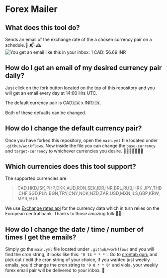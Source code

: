# Forex Mailer


## What does this tool do?

Sends an email of the exchange rate of the a chosen currency pair on a schedule.💸  📬  🕰
![You get an email like this in your inbox: 1 CAD: 56.69 INR](https://user-images.githubusercontent.com/4549937/98455612-0a0ac180-2141-11eb-92af-9e4d617cee79.png)

## How do I get an email of my desired currency pair  daily?
Just click on the fork button located on the top of this repository and you will get an email every day at 14:00 Hrs UTC.

The default currency pair is CAD🇨🇦 x INR🇮🇳. 

Both of these defualts can be changed.

## How do I change the default currency pair?
Once you have forked this repository, open the `main.yml` file located under `.github/workflows`. Now inside the file you can change the `base-currency` and `target-currency` to whichever currencies you desire. 🤑🤑🤑🤑🤑🤑🤑

## Which currencies does this tool support?
The supported currencies are: 
>CAD,HKD,ISK,PHP,DKK,AUD,RON,SEK,IDR,INR,BRL,RUB,HRK,JPY,THB,CHF,SGD,PLN,BGN,TRY,CNY,NOK,NZD,ZAR,USD,MXN,ILS,GBP,KRW,MYR,EUR.

We use [Exchange rates api](https://exchangeratesapi.io/) for the currency data which in turn relies on the European central bank. Thanks to those amazing folk 🙏🏻.

## How do I change the date / time / number of times I get the emails?
Simply go the `main.yml` file located under `.github/workflows` and  you will find the cron string, it looks like this: `'0 14 * * *'`. Go to [crontab guru](https://crontab.guru/examples.html) and pick out / edit the cron string of your choice, if you wanted just weekly emails,  you'd change the cron string to `'0 0 * * 0'` and viola, your weekly forex email pair will be delivered to your inbox. 📅



